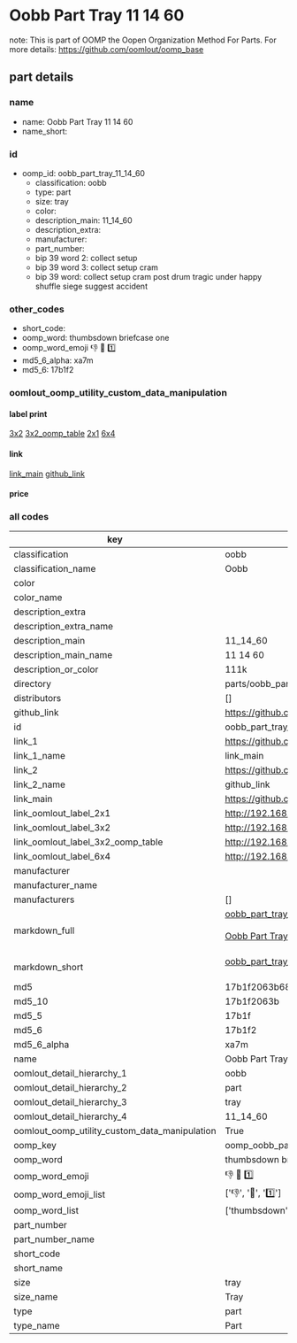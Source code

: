 # Oobb Part Tray 11 14 60  

note: This is part of OOMP the Oopen Organization Method For Parts. For more details: https://github.com/oomlout/oomp_base

##  part details





### name
* name: Oobb Part Tray 11 14 60
* name_short: 
### id
* oomp_id: oobb_part_tray_11_14_60
  * classification: oobb
  * type: part
  * size: tray
  * color: 
  * description_main: 11_14_60
  * description_extra: 
  * manufacturer: 
  * part_number: 
  * bip 39 word 2: collect setup
  * bip 39 word 3: collect setup cram
  * bip 39 word: collect setup cram post drum tragic under happy shuffle siege suggest accident

### other_codes
* short_code: 
* oomp_word: thumbsdown briefcase one
* oomp_word_emoji :thumbsdown: :briefcase: :one:
* md5_6_alpha: xa7m
* md5_6: 17b1f2






### oomlout_oomp_utility_custom_data_manipulation
#### label print
[3x2](http://192.168.1.245:1112/?label=oomp%20xa7m)
[3x2_oomp_table](http://192.168.1.107:1112/?label=oomp%20xa7m)
[2x1](http://192.168.1.242:1112/?label=oomp%20xa7m)
[6x4](http://192.168.1.55:1112/?label=oomp%20xa7m)    

#### link

[link_main](https://github.com/oomlout/oomlout_oomp_current_version_messy/tree/main/parts/oobb_part_tray_11_14_60) [github_link](https://github.com/oomlout/oomlout_oomp_part_src/tree/main/parts/oobb_part_tray_11_14_60)                             

#### price







### all codes 
| key | value |  
| --- | --- |  
| classification | oobb |  
| classification_name | Oobb |  
| color |  |  
| color_name |  |  
| description_extra |  |  
| description_extra_name |  |  
| description_main | 11_14_60 |  
| description_main_name | 11 14 60 |  
| description_or_color | 111k |  
| directory | parts/oobb_part_tray_11_14_60 |  
| distributors | [] |  
| github_link | https://github.com/oomlout/oomlout_oomp_part_src/tree/main/parts/oobb_part_tray_11_14_60 |  
| id | oobb_part_tray_11_14_60 |  
| link_1 | https://github.com/oomlout/oomlout_oomp_current_version_messy/tree/main/parts/oobb_part_tray_11_14_60 |  
| link_1_name | link_main |  
| link_2 | https://github.com/oomlout/oomlout_oomp_part_src/tree/main/parts/oobb_part_tray_11_14_60 |  
| link_2_name | github_link |  
| link_main | https://github.com/oomlout/oomlout_oomp_current_version_messy/tree/main/parts/oobb_part_tray_11_14_60 |  
| link_oomlout_label_2x1 | http://192.168.1.242:1112/?label=oomp%20xa7m |  
| link_oomlout_label_3x2 | http://192.168.1.245:1112/?label=oomp%20xa7m |  
| link_oomlout_label_3x2_oomp_table | http://192.168.1.107:1112/?label=oomp%20xa7m |  
| link_oomlout_label_6x4 | http://192.168.1.55:1112/?label=oomp%20xa7m |  
| manufacturer |  |  
| manufacturer_name |  |  
| manufacturers | [] |  
| markdown_full | [oobb_part_tray_11_14_60](https://github.com/oomlout/oomlout_oomp_current_version_messy/tree/main/parts/oobb_part_tray_11_14_60)<br>[](https://github.com/oomlout/oomlout_oomp_current_version_messy/tree/main/parts/oobb_part_tray_11_14_60)<br>[Oobb Part Tray 11 14 60](https://github.com/oomlout/oomlout_oomp_current_version_messy/tree/main/parts/oobb_part_tray_11_14_60)<br><br> |  
| markdown_short | [oobb_part_tray_11_14_60](https://github.com/oomlout/oomlout_oomp_current_version_messy/tree/main/parts/oobb_part_tray_11_14_60)<br><br> |  
| md5 | 17b1f2063b68fd9b9ba1ca8a6471216c |  
| md5_10 | 17b1f2063b |  
| md5_5 | 17b1f |  
| md5_6 | 17b1f2 |  
| md5_6_alpha | xa7m |  
| name | Oobb Part Tray 11 14 60 |  
| oomlout_detail_hierarchy_1 | oobb |  
| oomlout_detail_hierarchy_2 | part |  
| oomlout_detail_hierarchy_3 | tray |  
| oomlout_detail_hierarchy_4 | 11_14_60 |  
| oomlout_oomp_utility_custom_data_manipulation | True |  
| oomp_key | oomp_oobb_part_tray_11_14_60 |  
| oomp_word | thumbsdown briefcase one |  
| oomp_word_emoji | :thumbsdown: :briefcase: :one: |  
| oomp_word_emoji_list | [':thumbsdown:', ':briefcase:', ':one:'] |  
| oomp_word_list | ['thumbsdown', 'briefcase', 'one'] |  
| part_number |  |  
| part_number_name |  |  
| short_code |  |  
| short_name |  |  
| size | tray |  
| size_name | Tray |  
| type | part |  
| type_name | Part |  
